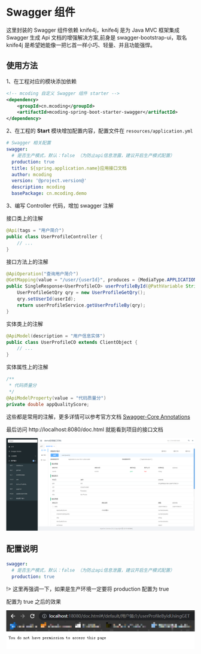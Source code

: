 # Swagger 组件

这里封装的 Swagger 组件依赖 knife4j，knife4j 是为 Java MVC 框架集成 Swagger 生成 Api 文档的增强解决方案,前身是 swagger-bootstrap-ui，取名 knife4j 是希望她能像一把匕首一样小巧、轻量、并且功能强悍。

## 使用方法

1、在工程对应的模块添加依赖

```xml
<!-- mcoding 自定义 Swagger 组件 starter -->
<dependency>
    <groupId>cn.mcoding</groupId>
    <artifactId>mcoding-spring-boot-starter-swagger</artifactId>
</dependency>
```

2、在工程的 **Start** 模块增加配置内容，配置文件在 `resources/application.yml`

```yaml
# Swagger 相关配置
swagger:
  # 是否生产模式，默认：false （为防止api信息泄露，建议开启生产模式配置）
  production: true
  title: ${spring.application.name}应用接口文档
  author: mcoding
  version: '@project.version@'
  description: mcoding
  basePackage: cn.mcoding.demo
```

3、编写 Controller 代码，增加 swagger 注解

接口类上的注解

```java
@Api(tags = "用户简介")
public class UserProfileController {
    // ...
}
```

接口方法上的注解

```java
@ApiOperation("查询用户简介")
@GetMapping(value = "/user/{userId}", produces = {MediaType.APPLICATION_JSON_VALUE})
public SingleResponse<UserProfileCO> userProfileById(@PathVariable String userId) {
    UserProfileGetQry qry = new UserProfileGetQry();
    qry.setUserId(userId);
    return userProfileService.getUserProfileBy(qry);
}
```

实体类上的注解

```java
@ApiModel(description = "用户信息实体")
public class UserProfileCO extends ClientObject {
    // ...
}
```

实体属性上的注解

```java
/**
 * 代码质量分
 */
@ApiModelProperty(value = "代码质量分")
private double appQualityScore;
```

这些都是常用的注解，更多详情可以参考官方文档 [Swagger-Core Annotations](https://github.com/swagger-api/swagger-core/wiki/Annotations-1.5.X)

最后访问 http://localhost:8080/doc.html 就能看到项目的接口文档

![](../_images/Snipaste_2022-09-14_15-39-57.png)

## 配置说明

```yaml
swagger:
  # 是否生产模式，默认：false （为防止api信息泄露，建议开启生产模式配置）
  production: true
```

!> 这里再强调一下，如果是生产环境一定要将 production 配置为 true

配置为 true 之后的效果

![](../_images/Snipaste_2022-09-14_15-50-57.png)
